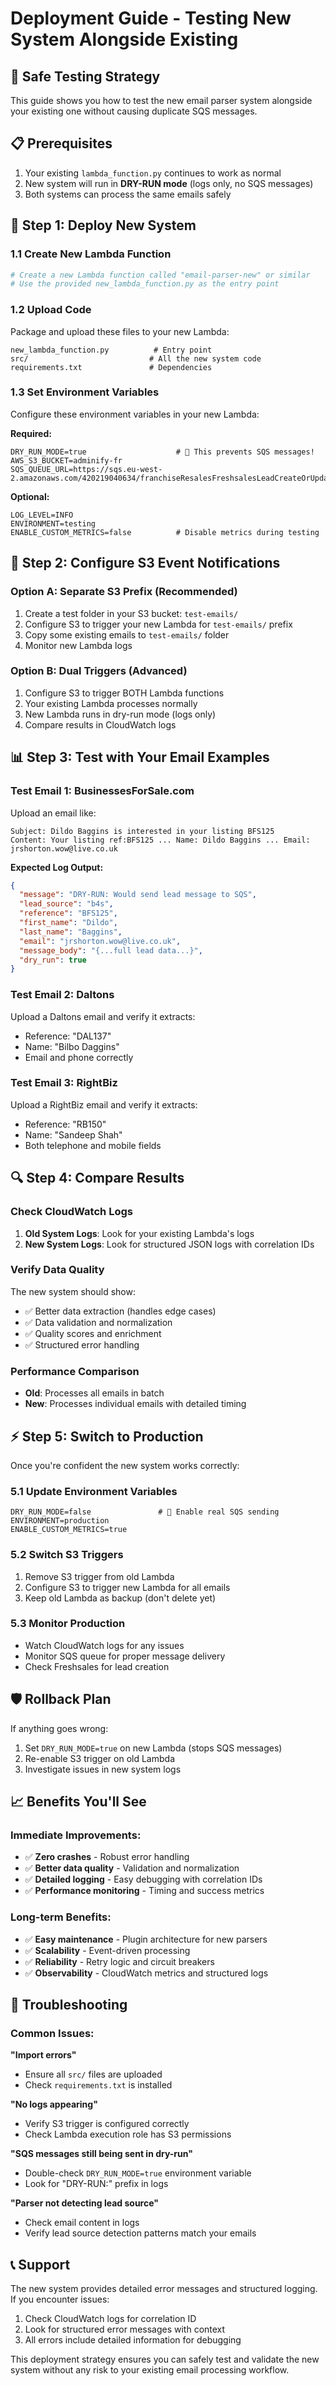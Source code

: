# Deployment Guide - Testing New System Alongside Existing

## 🎯 **Safe Testing Strategy**

This guide shows you how to test the new email parser system alongside your existing one without causing duplicate SQS messages.

## 📋 **Prerequisites**

1. Your existing `lambda_function.py` continues to work as normal
2. New system will run in **DRY-RUN mode** (logs only, no SQS messages)
3. Both systems can process the same emails safely

## 🚀 **Step 1: Deploy New System**

### **1.1 Create New Lambda Function**
```bash
# Create a new Lambda function called "email-parser-new" or similar
# Use the provided new_lambda_function.py as the entry point
```

### **1.2 Upload Code**
Package and upload these files to your new Lambda:
```
new_lambda_function.py          # Entry point
src/                           # All the new system code
requirements.txt               # Dependencies
```

### **1.3 Set Environment Variables**
Configure these environment variables in your new Lambda:

**Required:**
```
DRY_RUN_MODE=true                    # 🔑 This prevents SQS messages!
AWS_S3_BUCKET=adminify-fr
SQS_QUEUE_URL=https://sqs.eu-west-2.amazonaws.com/420219040634/franchiseResalesFreshsalesLeadCreateOrUpdate.fifo
```

**Optional:**
```
LOG_LEVEL=INFO
ENVIRONMENT=testing
ENABLE_CUSTOM_METRICS=false          # Disable metrics during testing
```

## 🔧 **Step 2: Configure S3 Event Notifications**

### **Option A: Separate S3 Prefix (Recommended)**
1. Create a test folder in your S3 bucket: `test-emails/`
2. Configure S3 to trigger your new Lambda for `test-emails/` prefix
3. Copy some existing emails to `test-emails/` folder
4. Monitor new Lambda logs

### **Option B: Dual Triggers (Advanced)**
1. Configure S3 to trigger BOTH Lambda functions
2. Your existing Lambda processes normally
3. New Lambda runs in dry-run mode (logs only)
4. Compare results in CloudWatch logs

## 📊 **Step 3: Test with Your Email Examples**

### **Test Email 1: BusinessesForSale.com**
Upload an email like:
```
Subject: Dildo Baggins is interested in your listing BFS125
Content: Your listing ref:BFS125 ... Name: Dildo Baggins ... Email: jrshorton.wow@live.co.uk
```

**Expected Log Output:**
```json
{
  "message": "DRY-RUN: Would send lead message to SQS",
  "lead_source": "b4s",
  "reference": "BFS125",
  "first_name": "Dildo",
  "last_name": "Baggins",
  "email": "jrshorton.wow@live.co.uk",
  "message_body": "{...full lead data...}",
  "dry_run": true
}
```

### **Test Email 2: Daltons**
Upload a Daltons email and verify it extracts:
- Reference: "DAL137"
- Name: "Bilbo Daggins"
- Email and phone correctly

### **Test Email 3: RightBiz**
Upload a RightBiz email and verify it extracts:
- Reference: "RB150"
- Name: "Sandeep Shah"
- Both telephone and mobile fields

## 🔍 **Step 4: Compare Results**

### **Check CloudWatch Logs**
1. **Old System Logs**: Look for your existing Lambda's logs
2. **New System Logs**: Look for structured JSON logs with correlation IDs

### **Verify Data Quality**
The new system should show:
- ✅ Better data extraction (handles edge cases)
- ✅ Data validation and normalization
- ✅ Quality scores and enrichment
- ✅ Structured error handling

### **Performance Comparison**
- **Old**: Processes all emails in batch
- **New**: Processes individual emails with detailed timing

## ⚡ **Step 5: Switch to Production**

Once you're confident the new system works correctly:

### **5.1 Update Environment Variables**
```
DRY_RUN_MODE=false               # 🔑 Enable real SQS sending
ENVIRONMENT=production
ENABLE_CUSTOM_METRICS=true
```

### **5.2 Switch S3 Triggers**
1. Remove S3 trigger from old Lambda
2. Configure S3 to trigger new Lambda for all emails
3. Keep old Lambda as backup (don't delete yet)

### **5.3 Monitor Production**
- Watch CloudWatch logs for any issues
- Monitor SQS queue for proper message delivery
- Check Freshsales for lead creation

## 🛡️ **Rollback Plan**

If anything goes wrong:
1. Set `DRY_RUN_MODE=true` on new Lambda (stops SQS messages)
2. Re-enable S3 trigger on old Lambda
3. Investigate issues in new system logs

## 📈 **Benefits You'll See**

### **Immediate Improvements:**
- ✅ **Zero crashes** - Robust error handling
- ✅ **Better data quality** - Validation and normalization
- ✅ **Detailed logging** - Easy debugging with correlation IDs
- ✅ **Performance monitoring** - Timing and success metrics

### **Long-term Benefits:**
- ✅ **Easy maintenance** - Plugin architecture for new parsers
- ✅ **Scalability** - Event-driven processing
- ✅ **Reliability** - Retry logic and circuit breakers
- ✅ **Observability** - CloudWatch metrics and structured logs

## 🔧 **Troubleshooting**

### **Common Issues:**

**"Import errors"**
- Ensure all `src/` files are uploaded
- Check `requirements.txt` is installed

**"No logs appearing"**
- Verify S3 trigger is configured correctly
- Check Lambda execution role has S3 permissions

**"SQS messages still being sent in dry-run"**
- Double-check `DRY_RUN_MODE=true` environment variable
- Look for "DRY-RUN:" prefix in logs

**"Parser not detecting lead source"**
- Check email content in logs
- Verify lead source detection patterns match your emails

## 📞 **Support**

The new system provides detailed error messages and structured logging. If you encounter issues:
1. Check CloudWatch logs for correlation ID
2. Look for structured error messages with context
3. All errors include detailed information for debugging

This deployment strategy ensures you can safely test and validate the new system without any risk to your existing email processing workflow.